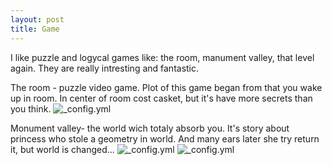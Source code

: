 ```yaml
---
layout: post
title: Game
---
```


I like puzzle and logycal games like: the room, manument valley, that level again. They are really intresting and fantastic. 

The room - puzzle video game. Plot of this game began from that you wake up in room. In center of room cost casket, but it's have more secrets than you think.
![_config.yml](http://pro-tablets.com/all-images/smart/6-igru-april/3.jpg)

Monument valley- the world wich totaly absorb you. It's story about princess who stole a geometry in world. And many ears later she try return it, but world is changed...
![_config.yml](https://i.ytimg.com/vi/wC1jHHF_Wjo/maxresdefault.jpg)
![_config.yml](http://www.monumentvalleygame.com/img/screenshot3.jpg)
